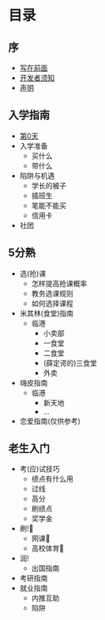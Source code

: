 # 目录

## 序
* [写在前面](README.md)
* [开发者须知](Prologue/developer-notice.md)
* [声明](Prologue/disclaimer.md)

## 入学指南
* [第0天](AdmissionGuide/0day.md)
* 入学准备
  * 买什么
  * 带什么
* 陷阱与机遇
  * 学长的被子
  * 插班生
  * 笔能不能买
  * 信用卡
* 社团

## 5分熟
* 选(抢)课
  * 怎样提高抢课概率
  * 教务选课规则
  * 如何选择课程
* 米其林(食堂)指南
  * 临港
    * 小卖部
    * 一食堂
    * 二食堂
    * (薛定谔的)三食堂
    * 外卖
* 嗨皮指南
  * 临港
    * 新天地
    * ...
* 恋爱指南(仅供参考)

## 老生入门
* 考(应)试技巧
  * 绩点有什么用
  * 过线
  * 高分
  * 刷绩点
  * 奖学金
* 刷!🙅
  * 网课🙅
  * 高校体育🙅
* 润!
  * 出国指南
* 考研指南
* 就业指南
  * 内推互助
  * 陷阱
